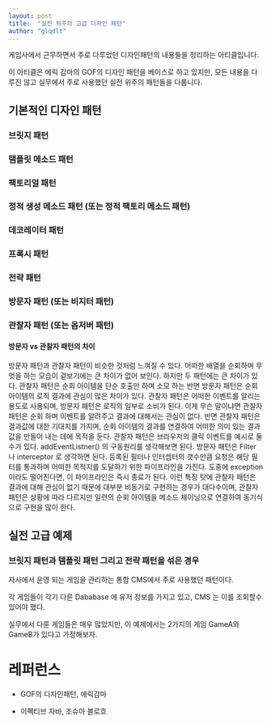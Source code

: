 ```yaml
---
layout: post
title:  "실전 위주의 고급 디자인 패턴"
author: "glqdlt"
---
```


게임사에서 근무하면서 주로 다루었던 디자인패턴의 내용들을 정리하는 아티클입니다.

이 아티클은 에릭 감마의 GOF의 디자인 패턴을 베이스로 하고 있지만, 모든 내용을 다루진 않고 실무에서 주로 사용했던 실전 위주의 패턴들을 다룹니다.

## 기본적인 디자인 패턴

### 브릿지 패턴

### 탬플릿 메소드 패턴

### 팩토리얼 패턴

### 정적 생성 메소드 패턴 (또는 정적 팩토리 메소드 패턴)

### 데코레이터 패턴

### 프록시 패턴

### 전략 패턴

### 방문자 패턴 (또는 비지터 패턴)

### 관찰자 패턴 (또는 옵저버 패턴)

#### 방문자 vs 관찰자 패턴의 차이

방문자 패턴과 관찰자 패턴이 비슷한 것처럼 느껴질 수 있다. 어떠한 배열을 순회하며 무엇을 하는 모습이 겉보기에는 큰 차이가 없어 보인다. 하지만 두 패턴에는 큰 차이가 있다. 관찰자 패턴은 순회 아이템을 단순 호출만 하며 소모 하는 반면 방문자 패턴은 순회 아이템의 로직 결과에 관심이 많은 차이가 있다. 관찰자 패턴은 어떠한 이벤트를 알리는 용도로 사용되며, 방문자 패턴은 로직의 일부로 소비가 된다. 이게 무슨 말이냐면 관찰자 패턴은 순회 하며 이벤트를 알려주고 결과에 대해서는 관심이 없다. 반면 관찰자 패턴은 결과값에 대한 기대치를 가지며, 순회 아이템의 결과를 연결하여 어떠한 의미 있는 결과 값을 만들어 내는 데에 목적을 둔다. 관찰자 패턴은 브라우저의 클릭 이벤트를 예시로 둘 수가 있다. addEventListner() 의 구동원리를 생각해보면 된다. 방문자 패턴은 Filter 나 interceptor 로 생각하면 된다. 등록된 필터나 인터셉터의 갯수만큼 요청은 해당 필터를 통과하며 어떠한 목적지를 도달하기 위한 파이프라인을 가진다. 도중에 exception 이라도 떨어진다면, 이 파이프라인은 즉시 종료가 된다. 이런 특징 탓에 관찰자 패턴은 결과에 대해 관심이 없기 때문에 대부분 비동기로 구현하는 경우가 대다수이며, 관찰자 패턴은 상황에 따라 다르지만 일련의 순회 아이템을 메소드 체이닝으로 연결하여 동기식으로 구현을 많이 한다.


## 실전 고급 예제

### 브릿지 패턴과 템플릿 패턴 그리고 전략 패턴을 섞은 경우

자사에서 운영 되는 게임을 관리하는 통합 CMS에서 주로 사용했던 패턴이다.

각 게임들이 각기 다른 Dababase 에 유저 정보를 가지고 있고, CMS 는 이를 조회할수 있어야 했다.

실무에서 다룬 게임들은 매우 많았지만, 이 예제에서는 2가지의 게임 GameA와 GameB가 있다고 가정해보자.



# 레퍼런스

- GOF의 디자인패턴, 에릭감마

- 이펙티브 자바, 조슈아 블로흐

